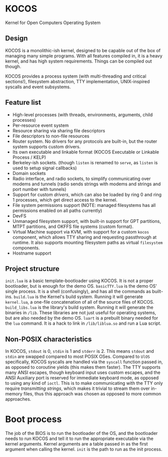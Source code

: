 # KOCOS

Kernel for Open Computers Operating System

## Design

KOCOS is a monolithic-ish kernel, designed to be capable out of the box of managing many simple programs.
With all features compiled in, it is a heavy kernel, and has high system requirements. Things can be compiled out though.

KOCOS provides a process system (with multi-threading and critical sections!), filesystem abstraction, TTY implementation, UNIX-inspired syscalls and event
subsystems.

## Feature list

- High-level processes (with threads, environments, arguments, child processes)
- Per-resource event system
- Resource sharing via sharing file descriptors
- File descriptors to non-file resources
- Router system. No drivers for any protocols are built-in, but the router system supports custom drivers.
- Its own executable and linkable format (KOCOS Executable or Linkable Process / KELP)
- Berkeley-ish sockets. (though `listen` is renamed to `serve`, as `listen` is used to setup signal callbacks)
- Domain sockets
- Radio interface, and radio sockets, to simplify communicating over modems and tunnels (radio sends strings with modems and strings and port number
with tunnels)
- Support for custom *drivers*, which can also be loaded by ring 0 and ring 1 processes, which get direct access to the kernel.
- File system permissions support (NOTE: managed filesystems has all permissions enabled on all paths currently)
- DevFS
- Unmanaged filesystem support, with built-in support for GPT partitions, MTPT partitions, and OKFFS file systems (custom format).
- Virtual Machine support via KVM, with support for a custom `kocos` component, which allows TTY sharing and requesting passthrough at runtime. It also
supports mounting filesystem paths as virtual `filesystem` components.
- Hostname support

## Project structure

`init.lua` is a basic template-bootloader using KOCOS. It is not a proper bootloader, but is enough for the demo OS.
`basicTTY.lua` is the demo OS' single process. It is a shell (confusingly), and has all the commands as built-ins.
`build.lua` is the Kernel's build system. Running it will generate `kernel.lua`, a one-file concatenation of all of the source files of KOCOS.
`build_libs.lua` is the library's build system. Running it will generate the binaries in `/lib`. These libraries are not just useful for operating systems,
but are also needed by the demo OS.
`luart` is a prebuilt binary needed for the `lua` command. It is a hack to link in `/lib/liblua.so` and run a Lua script.

## Non-POSIX characteristics

In KOCOS, `stdout` is 0, `stdin` is 1 and `stderr` is 2. This means `stdout` and `stdin` are swapped compared to most POSIX OSes.
Compared to `UlOS` specifically, KOCOS syscalls are handled via the `syscall` function passed in, as opposed to coroutine yields (this makes them faster).
The TTY supports many ANSI escapes, though keyboard input uses custom escapes, and the ANSI Auxiliary port is reserved for immediate keyboard mode,
as opposed to using any kind of `ioctl`. This is to make communicating with the TTY only require *transmitting strings*, which makes it trivial to
stream them over in-memory files, thus this approach was chosen as opposed to more common approaches.

# Boot process
The job of the BIOS is to run the bootloader of the OS, and the bootloader needs to run KOCOS and tell it to run the appropriate executable via the kernel
arguments. Kernel arguments are a table passed in as the first argument when calling the kernel. `init` is the path to run as the init process.
